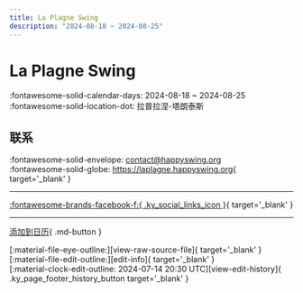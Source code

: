```yaml
---
title: La Plagne Swing
description: "2024-08-18 ~ 2024-08-25"
---
```


# La Plagne Swing 

:fontawesome-solid-calendar-days: 2024-08-18 ~ 2024-08-25  
:fontawesome-solid-location-dot: 拉普拉涅-塔朗泰斯  

## 联系

:fontawesome-solid-envelope: <contact@happyswing.org>  
:fontawesome-solid-globe: <https://laplagne.happyswing.org>{ target='_blank' }  

---

 [:fontawesome-brands-facebook-f:{ .ky_social_links_icon }](https://www.facebook.com/happyswingfestival){ target='_blank' }

---

[添加到日历](https://swing.news/ics/zh-Hans/2024/fr/la-plagne-swing-2024.ics){ .md-button }

<div class="ky_page_footer" markdown>
<div class="ky_page_footer_trailing" markdown="span">
[:material-file-eye-outline:][view-raw-source-file]{ target='_blank' }
[:material-file-edit-outline:][edit-info]{ target='_blank' }
</div>
<div class="ky_page_footer_leading" markdown="span">
[:material-clock-edit-outline: 2024-07-14 20:30 UTC][view-edit-history]{ .ky_page_footer_history_button target='_blank' }
</div>
</div>

[view-raw-source-file]: https://github.com/swingdance/events/blob/main/2024/fr/la-plagne-swing-2024.json "查看原始源文件"
[edit-info]: https://github.com/swingdance/events/issues/new?assignees=&labels=update+event&projects=&template=03-update_entity.yml&title=%5B2024%2Ffr%5D%20La%20Plagne%20Swing&region=fr&year=2024&id=la-plagne-swing-2024&name=La%20Plagne%20Swing&org_id= "编辑信息"

[view-edit-history]: https://github.com/swingdance/events/commits/main/2024/fr/la-plagne-swing-2024.json "查看编辑历史"
